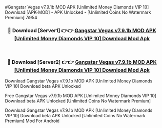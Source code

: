 #Gangstar Vegas v7.9.1b MOD APK [Unlimited Money Diamonds VIP 10] Download [APK-MOD] - APK Unlocked - [Unlimited Coins No Watermark Premium] 7i954



<div align="center">

<h3>🔴 Download [Server1] 👉👉 <a href="https://momento.my/?title=Gangstar_Vegas_v7.9.1b_MOD_APK_[Unlimited_Money_Diamonds_VIP_10]_Download">Gangstar Vegas v7.9.1b MOD APK [Unlimited Money Diamonds VIP 10] Download Mod Apk</a></h3><br>

<h3>🔴 Download [Server2] 👉👉 <a href="https://momento.my/?title=Gangstar_Vegas_v7.9.1b_MOD_APK_[Unlimited_Money_Diamonds_VIP_10]_Download">Gangstar Vegas v7.9.1b MOD APK [Unlimited Money Diamonds VIP 10] Download Mod Apk</a></h3>
</div>



Download Gangstar Vegas v7.9.1b MOD APK [Unlimited Money Diamonds VIP 10] Download beta APK Unlocked

Free Gangstar Vegas v7.9.1b MOD APK [Unlimited Money Diamonds VIP 10] Download beta APK Unlocked [Unlimited Coins No Watermark Premium]

Download Gangstar Vegas v7.9.1b MOD APK [Unlimited Money Diamonds VIP 10] Download beta APK Unlocked [Unlimited Coins No Watermark Premium] Mod For Android
